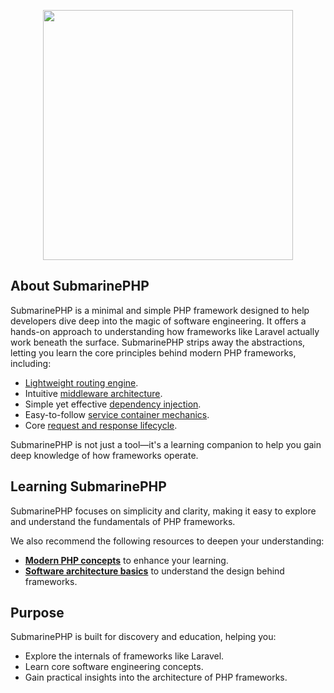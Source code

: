 <p align="center"><a href="#" target="_blank"><img src="#" width="400"></a></p>

## About SubmarinePHP

SubmarinePHP is a minimal and simple PHP framework designed to help developers dive deep into the magic of software engineering. It offers a hands-on approach to understanding how frameworks like Laravel actually work beneath the surface. SubmarinePHP strips away the abstractions, letting you learn the core principles behind modern PHP frameworks, including:

- [Lightweight routing engine](#).
- Intuitive [middleware architecture](#).
- Simple yet effective [dependency injection](#).
- Easy-to-follow [service container mechanics](#).
- Core [request and response lifecycle](#).

SubmarinePHP is not just a tool—it's a learning companion to help you gain deep knowledge of how frameworks operate.

## Learning SubmarinePHP

SubmarinePHP focuses on simplicity and clarity, making it easy to explore and understand the fundamentals of PHP frameworks.

We also recommend the following resources to deepen your understanding:
- **[Modern PHP concepts](#)** to enhance your learning.
- **[Software architecture basics](#)** to understand the design behind frameworks.

## Purpose

SubmarinePHP is built for discovery and education, helping you:
- Explore the internals of frameworks like Laravel.
- Learn core software engineering concepts.
- Gain practical insights into the architecture of PHP frameworks.
